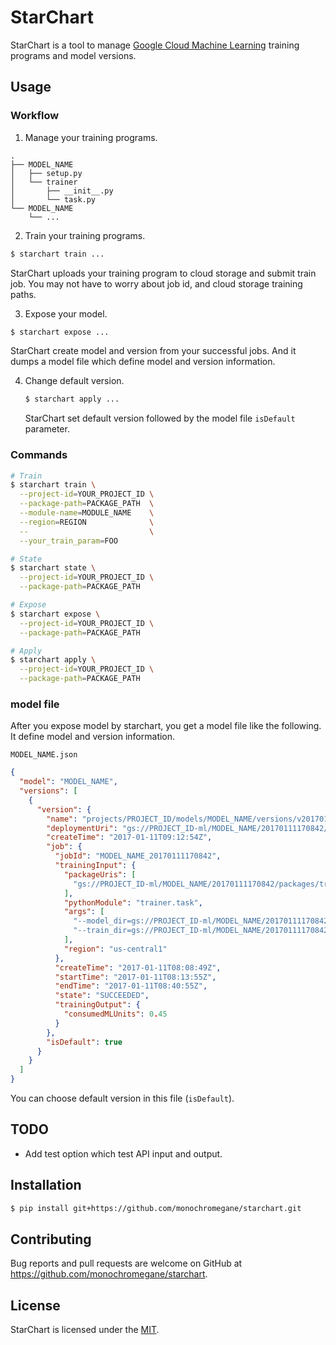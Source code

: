 # StarChart

StarChart is a tool to manage [Google Cloud Machine Learning](https://cloud.google.com/products/machine-learning/) training programs and model versions.

## Usage

### Workflow

1. Manage your training programs.

  ```
  .
  ├── MODEL_NAME
  │   ├── setup.py
  │   └── trainer
  │       ├── __init__.py
  │       └── task.py
  └── MODEL_NAME
      └── ...
  ```

2. Train your training programs.

  ```sh
  $ starchart train ...
  ```

  StarChart uploads your training program to cloud storage and submit train job.
  You may not have to worry about job id, and cloud storage training paths.

3. Expose your model.

  ```sh
  $ starchart expose ...
  ```

  StarChart create model and version from your successful jobs.
  And it dumps a model file which define model and version information.

4. Change default version.

   ```sh
   $ starchart apply ...
   ```

   StarChart set default version followed by the model file `isDefault` parameter.

### Commands

```sh
# Train
$ starchart train \
  --project-id=YOUR_PROJECT_ID \
  --package-path=PACKAGE_PATH  \
  --module-name=MODULE_NAME    \
  --region=REGION              \
  --                           \
  --your_train_param=FOO

# State
$ starchart state \
  --project-id=YOUR_PROJECT_ID \
  --package-path=PACKAGE_PATH

# Expose
$ starchart expose \
  --project-id=YOUR_PROJECT_ID \
  --package-path=PACKAGE_PATH

# Apply
$ starchart apply \
  --project-id=YOUR_PROJECT_ID \
  --package-path=PACKAGE_PATH
```

### model file

After you expose model by starchart, you get a model file like the following.
It define model and version information.

`MODEL_NAME.json`

```json
{
  "model": "MODEL_NAME",
  "versions": [
    {
      "version": {
        "name": "projects/PROJECT_ID/models/MODEL_NAME/versions/v20170111170842",
        "deploymentUri": "gs://PROJECT_ID-ml/MODEL_NAME/20170111170842/model",
        "createTime": "2017-01-11T09:12:54Z",
        "job": {
          "jobId": "MODEL_NAME_20170111170842",
          "trainingInput": {
            "packageUris": [
              "gs://PROJECT_ID-ml/MODEL_NAME/20170111170842/packages/trainer-0.0.0.tar.gz"
            ],
            "pythonModule": "trainer.task",
            "args": [
              "--model_dir=gs://PROJECT_ID-ml/MODEL_NAME/20170111170842/model",
              "--train_dir=gs://PROJECT_ID-ml/MODEL_NAME/20170111170842/train",
            ],
            "region": "us-central1"
          },
          "createTime": "2017-01-11T08:08:49Z",
          "startTime": "2017-01-11T08:13:55Z",
          "endTime": "2017-01-11T08:40:55Z",
          "state": "SUCCEEDED",
          "trainingOutput": {
            "consumedMLUnits": 0.45
          }
        },
        "isDefault": true
      }
    }
  ]
}
```

You can choose default version in this file (`isDefault`).

## TODO

- Add test option which test API input and output.

## Installation

```sh
$ pip install git+https://github.com/monochromegane/starchart.git
```

## Contributing

Bug reports and pull requests are welcome on GitHub at https://github.com/monochromegane/starchart.


## License

StarChart is licensed under the [MIT](http://opensource.org/licenses/MIT).

